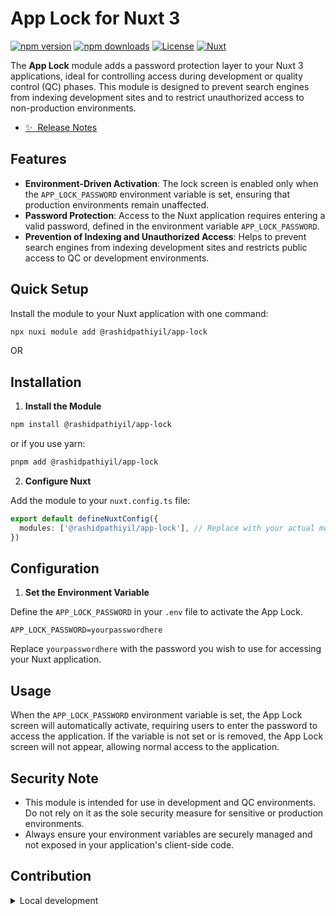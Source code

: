 <!--
Get your module up and running quickly.

Find and replace all on all files (CMD+SHIFT+F):
- Name: App Lock
- Package name: rashidpathiyil/app-lock
- Description: The App Lock module adds a password protection layer to your Nuxt 3 applications
-->

# App Lock for Nuxt 3

[![npm version][npm-version-src]][npm-version-href]
[![npm downloads][npm-downloads-src]][npm-downloads-href]
[![License][license-src]][license-href]
[![Nuxt][nuxt-src]][nuxt-href]

The **App Lock** module adds a password protection layer to your Nuxt 3 applications, ideal for controlling access during development or quality control (QC) phases. This module is designed to prevent search engines from indexing development sites and to restrict unauthorized access to non-production environments.

- [✨ &nbsp;Release Notes](/CHANGELOG.md)
<!-- - [🏀 Online playground](https://stackblitz.com/github/rashidpathiyil/app-lock?file=playground%2Fapp.vue) -->
<!-- - [📖 &nbsp;Documentation](https://example.com) -->

## Features

<!-- Highlight some of the features your module provide here -->
- **Environment-Driven Activation**: The lock screen is enabled only when the `APP_LOCK_PASSWORD` environment variable is set, ensuring that production environments remain unaffected.
- **Password Protection**: Access to the Nuxt application requires entering a valid password, defined in the environment variable `APP_LOCK_PASSWORD`.
- **Prevention of Indexing and Unauthorized Access**: Helps to prevent search engines from indexing development sites and restricts public access to QC or development environments.


## Quick Setup 

Install the module to your Nuxt application with one command:

```bash
npx nuxi module add @rashidpathiyil/app-lock
```

OR

## Installation

1. **Install the Module**

```bash
npm install @rashidpathiyil/app-lock
```

or if you use yarn:

```bash
pnpm add @rashidpathiyil/app-lock
```

2. **Configure Nuxt**

Add the module to your `nuxt.config.ts` file:

```ts
export default defineNuxtConfig({
  modules: ['@rashidpathiyil/app-lock'], // Replace with your actual module name
})
```

## Configuration

1. **Set the Environment Variable**

Define the `APP_LOCK_PASSWORD` in your `.env` file to activate the App Lock.

```env
APP_LOCK_PASSWORD=yourpasswordhere
```

Replace `yourpasswordhere` with the password you wish to use for accessing your Nuxt application.

## Usage

When the `APP_LOCK_PASSWORD` environment variable is set, the App Lock screen will automatically activate, requiring users to enter the password to access the application. If the variable is not set or is removed, the App Lock screen will not appear, allowing normal access to the application.

## Security Note

- This module is intended for use in development and QC environments. Do not rely on it as the sole security measure for sensitive or production environments.
- Always ensure your environment variables are securely managed and not exposed in your application's client-side code.


## Contribution

<details>
  <summary>Local development</summary>
  
  ```bash
  # Install dependencies
  npm install
  
  # Generate type stubs
  npm run dev:prepare
  
  # Develop with the playground
  npm run dev
  
  # Build the playground
  npm run dev:build
  
  # Run ESLint
  npm run lint
  
  # Run Vitest
  npm run test
  npm run test:watch
  
  # Release new version
  npm run release
  ```

</details>


<!-- Badges -->
[npm-version-src]: https://img.shields.io/npm/v/@rashidpathiyil/app-lock/latest.svg?style=flat&colorA=020420&colorB=00DC82
[npm-version-href]: https://npmjs.com/package/@rashidpathiyil/app-lock

[npm-downloads-src]: https://img.shields.io/npm/dm/@rashidpathiyil/app-lock.svg?style=flat&colorA=020420&colorB=00DC82
[npm-downloads-href]: https://npmjs.com/package/@rashidpathiyil/app-lock

[license-src]: https://img.shields.io/npm/l/@rashidpathiyil/app-lock.svg?style=flat&colorA=020420&colorB=00DC82
[license-href]: https://npmjs.com/package/@rashidpathiyil/app-lock

[nuxt-src]: https://img.shields.io/badge/Nuxt-020420?logo=nuxt.js
[nuxt-href]: https://nuxt.com
